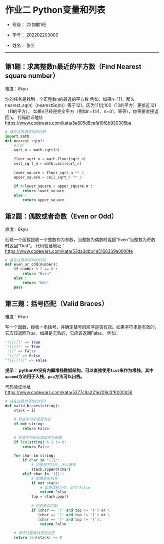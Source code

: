 # 作业二 Python变量和列表

- 班级： 22物联1班

- 学号： 202202200000

- 姓名： 张三

---

## 第1题：求离整数n最近的平方数（Find Nearest square number）

难度：8kyu

你的任务是找到一个正整数n的最近的平方数
例如，如果n=111，那么nearest_sq(n)（nearestSq(n)）等于121，因为111比100（10的平方）更接近121（11的平方）。
如果n已经是完全平方（例如n=144，n=81，等等），你需要直接返回n。
代码验证地址
<https://www.codewars.com/kata/5a805d8cafa10f8b930005ba>

```python
# 请在这里填写你的代码
import math
def nearest_sq(n):
    #计算
    sqrt_n = math.sqrt(n)
    
    floor_sqrt_n = math.floor(sqrt_n)
    ceil_sqrt_n = math.ceil(sqrt_n)
    
    lower_square = floor_sqrt_n ** 2
    upper_square = ceil_sqrt_n ** 2
    
    if n-lower_square < upper_square-n :
        return lower_square
    else :
        return upper_square

```

## 第2题：偶数或者奇数（Even or Odd）

难度：8kyu

创建一个函数接收一个整数作为参数，当整数为偶数时返回”Even”当整数为奇数时返回”Odd”。
代码验证地址：
<https://www.codewars.com/kata/53da3dbb4a5168369a0000fe>

```python
# 请在这里填写你的代码
def even_or_odd(number):
    if number % 2 == 0 :
        return "Even"
    else :
        return "Odd"
    pass
```

## 第三题：括号匹配（Valid Braces）

难度：6kyu

写一个函数，接收一串括号，并确定括号的顺序是否有效。如果字符串是有效的，它应该返回True，如果是无效的，它应该返回False。
例如：

```python
"(){}[]" => True 
"([{}])" => True
 "(}" => False
 "[(])" => False 
"[({})](]" => False
```

**提示：
python中没有内置堆栈数据结构，可以直接使用`list`来作为堆栈，其中`append`方法用于入栈，`pop`方法可以出栈。**

代码验证地址
<https://www.codewars.com/kata/5277c8a221e209d3f6000b56>

```python
# 请在这里填写你的代码
def valid_braces(string):
    stack = []
    
    # 检查字符串是否为空
    if not string:
        return False
    
    # 检查字符串长度是否为奇数
    if len(string) % 2 != 0:
        return False
    
    for char in string:
        if char in '([{':
            # 如果是左括号，压入堆栈
            stack.append(char)
        elif char in ')]}':
            # 如果是右括号
            if not stack:
                # 如果堆栈为空，返回 False
                return False
            top = stack.pop()
            
            # 检查是否匹配
            if (char == ')' and top != '(') or \
               (char == ']' and top != '[') or \
               (char == '}' and top != '{'):
                return False
    
    # 最终检查堆栈是否为空
    return len(stack) == 0
```
